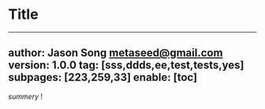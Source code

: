 # Title
---
author: Jason Song <metaseed@gmail.com>
version: 1.0.0
tag: [sss,ddds,ee,test,tests,yes]
subpages: [223,259,33]
enable: [toc]
---
*summery*
!![]()![]()